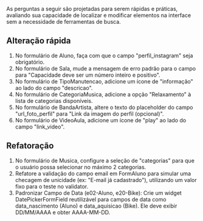 As perguntas a seguir são projetadas para serem rápidas e práticas, avaliando sua capacidade de localizar e modificar elementos na interface sem a necessidade de ferramentas de busca.

## Alteração rápida
1. No formulário de Aluno, faça com que o campo "perfil_instagram" seja obrigatório.
2. No formulário de Sala, mude a mensagem de erro padrão para o campo para "Capacidade deve ser um número inteiro e positivo".
3. No formulário de TipoManutencao, adicione um ícone de "informação" ao lado do campo "descricao".
4. No formulário de CategoriaMusica, adicione a opção "Relaxamento" à lista de categorias disponíveis.
5. No formulário de BandaArtista, altere o texto do placeholder do campo "url_foto_perfil" para "Link da imagem do perfil (opcional)".
6. No formulário de VideoAula, adicione um ícone de "play" ao lado do campo "link_video".

## Refatoração
1. No formulário de Musica, configure a seleção de "categorias" para que o usuário possa selecionar no máximo 2 categorias.
2. Refatore a validação do campo email em FormAluno para simular uma checagem de unicidade (ex: "E-mail já cadastrado"), utilizando um valor fixo para o teste no validator.
3. Padronizar Campo de Data (e02-Aluno, e20-Bike): Crie um widget DatePickerFormField reutilizável para campos de data como data_nascimento (Aluno) e data_aquisicao (Bike). Ele deve exibir DD/MM/AAAA e obter AAAA-MM-DD.

